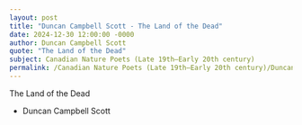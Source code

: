 ```yaml
---
layout: post
title: "Duncan Campbell Scott - The Land of the Dead"
date: 2024-12-30 12:00:00 -0000
author: Duncan Campbell Scott
quote: "The Land of the Dead"
subject: Canadian Nature Poets (Late 19th–Early 20th century)
permalink: /Canadian Nature Poets (Late 19th–Early 20th century)/Duncan Campbell Scott/Duncan Campbell Scott - The Land of the Dead
---
```


The Land of the Dead

- Duncan Campbell Scott
